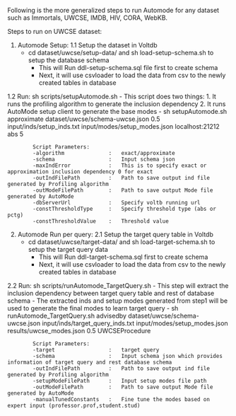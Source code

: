 Following is the more generalized steps to run Automode for any dataset such as Immortals, UWCSE, IMDB, HIV, CORA,
WebKB.
 
Steps to run on UWCSE dataset:

1. Automode Setup:
1.1 Setup the dataset in Voltdb
    - cd dataset/uwcse/setup-data/ and sh load-setup-schema.sh to setup the database schema 
        - This will Run ddl-setup-schema.sql file  first to create schema
        - Next, it will use csvloader to load the data from csv to the newly created tables in database
    
1.2 Run: sh scripts/setupAutomode.sh 
    - This script does two things:
    1. It runs the profiling algorithm to generate the inclusion dependency
    2. It runs AutoMode setup client to generate the base modes 
        - sh setupAutomode.sh approximate dataset/uwcse/schema-uwcse.json 0.5 input/inds/setup_inds.txt input/modes/setup_modes.json localhost:21212 abs 5 
          
            Script Parameters:
            -algorithm              :   exact/approximate
            -schema                 :   Input schema json 
            -maxIndError            :   This is to specify exact or approximation inclusion dependency 0 for exact
            -outIndFilePath         :   Path to save output ind file generated by Profiling algorithm
            -outModeFilePath        :   Path to save output Mode file generated by AutoMode
            -dbServerUrl            :   Specify voltb running url
            -constThresholdType     :   Specify threshold type (abs or pctg)
            -constThresholdValue    :   Threshold value

    
2. Automode Run per query:
2.1 Setup the target query table in Voltdb
    - cd dataset/uwcse/target-data/ and sh load-target-schema.sh to setup the target query data
        - This will Run ddl-target-schema.sql first to create schema
        - Next, it will use csvloader to load the data from csv to the newly created tables in database

2.2 Run: sh scripts/runAutomode_TargetQuery.sh 
    - This step will extract the inclusion dependency between target query table and rest of database schema
    - The extracted inds and setup modes generated from step1 will be used to generate the final modes to learn target query
        - sh runAutomode_TargetQuery.sh advisedby dataset/uwcse/schema-uwcse.json input/inds/target_query_inds.txt input/modes/setup_modes.json results/uwcse_modes.json 0.5 UWCSEProcedure  

            Script Parameters:
            -target                 :   target query
            -schema                 :   Input schema json which provides information of target query and rest database schema
            -outIndFilePath         :   Path to save output ind file generated by Profiling algorithm
            -setupModeFilePath      :   Input setup modes file path  
            -outModeFilePath        :   Path to save output Mode file generated by AutoMode      
            -manualTunedConstants   :   Fine tune the modes based on expert input (professor.prof,student.stud)   
     
     



